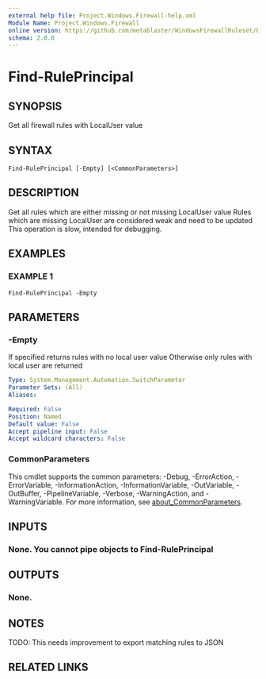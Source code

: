 ```yaml
---
external help file: Project.Windows.Firewall-help.xml
Module Name: Project.Windows.Firewall
online version: https://github.com/metablaster/WindowsFirewallRuleset/blob/master/Modules/Project.Windows.Firewall/Help/en-US/Find-RulePrincipal.md
schema: 2.0.0
---
```


# Find-RulePrincipal

## SYNOPSIS

Get all firewall rules with LocalUser value

## SYNTAX

```none
Find-RulePrincipal [-Empty] [<CommonParameters>]
```

## DESCRIPTION

Get all rules which are either missing or not missing LocalUser value
Rules which are missing LocalUser are considered weak and need to be updated
This operation is slow, intended for debugging.

## EXAMPLES

### EXAMPLE 1

```none
Find-RulePrincipal -Empty
```

## PARAMETERS

### -Empty

If specified returns rules with no local user value
Otherwise only rules with local user are returned

```yaml
Type: System.Management.Automation.SwitchParameter
Parameter Sets: (All)
Aliases:

Required: False
Position: Named
Default value: False
Accept pipeline input: False
Accept wildcard characters: False
```

### CommonParameters

This cmdlet supports the common parameters: -Debug, -ErrorAction, -ErrorVariable, -InformationAction, -InformationVariable, -OutVariable, -OutBuffer, -PipelineVariable, -Verbose, -WarningAction, and -WarningVariable. For more information, see [about_CommonParameters](http://go.microsoft.com/fwlink/?LinkID=113216).

## INPUTS

### None. You cannot pipe objects to Find-RulePrincipal

## OUTPUTS

### None.

## NOTES

TODO: This needs improvement to export matching rules to JSON

## RELATED LINKS
